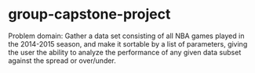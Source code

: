 # group-capstone-project

Problem domain: Gather a data set consisting of all NBA games played in the 2014-2015 season, and make it sortable by a list of parameters, giving the user the ability to analyze the performance of any given data subset against the spread or over/under.
